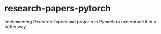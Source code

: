 # research-papers-pytorch
Implementing Research Papers and projects in Pytorch to understand it in a better way
